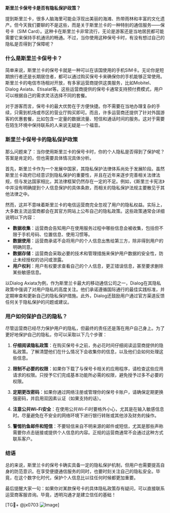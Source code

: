 **斯里兰卡保号卡是否有隐私保护政策？**

提到斯里兰卡，很多人脑海里可能会浮现出美丽的海滩、热带雨林和丰富的文化遗产。但今天我们要聊的不是这些，而是关于斯里兰卡的一种特别的通信服务——保号卡（SIM Card）。这种卡在斯里兰卡非常流行，无论是游客还是当地居民都可能需要它来保持手机通讯的畅通。不过，当你使用这种保号卡时，有没有想过自己的隐私是否得到了保障呢？

### 什么是斯里兰卡保号卡？

简单来说，斯里兰卡的保号卡就是一种可以在该国使用的手机SIM卡。无论你是短期旅行者还是长期居住者，都可以通过购买保号卡来确保你的手机能够正常使用。斯里兰卡的电信市场相对开放，有多家运营商提供这类服务，比如Mobitel、Dialog Axiata、Etisalat等。这些运营商提供的保号卡通常支持预付费模式，用户可以根据自己的需求灵活选择不同的套餐。

对于游客而言，保号卡的最大优势在于方便快捷。你不需要在当地办理复杂的手续，只需到机场或市区的营业厅购买即可。而且，许多运营商还提供了针对外国游客的优惠套餐，比如包含一定量的数据流量、短信和通话时间的服务。这对于需要在陌生环境中保持联系的人来说无疑是一个福音。

### 斯里兰卡保号卡的隐私保护政策

那么问题来了：当你使用斯里兰卡的保号卡时，你的个人隐私是否得到了保护呢？答案是肯定的，但也需要具体情况具体分析。

首先，斯里兰卡作为一个发展中国家，其隐私保护法律体系尚处于发展阶段。虽然斯里兰卡政府已经意识到隐私保护的重要性，并且在近年来逐步完善相关法律法规，但与发达国家相比，其法律框架仍然存在一定的不足。例如，《斯里兰卡宪法》中并没有明确提到个人信息保护的具体条款，而相关的隐私保护法规主要散见于其他法律之中。

然而，这并不意味着斯里兰卡的电信运营商完全忽视了用户的隐私权益。实际上，大多数主流运营商都会在其官方网站上公布自己的隐私政策。这些政策通常会详细说明以下内容：

- **数据收集**：运营商会告知用户在使用服务过程中哪些信息会被收集，包括但不限于手机号码、位置信息、使用习惯等。
- **数据使用**：运营商承诺不会将用户的个人信息出售给第三方，除非得到用户的明确同意。
- **数据存储**：运营商会采取必要的技术和管理措施来保护用户数据的安全性，防止未经授权的访问或泄露。
- **用户权利**：用户有权要求查看自己的个人信息，更正错误信息，甚至要求删除某些敏感信息。

以Dialog Axiata为例，作为斯里兰卡最大的移动通信公司之一，Dialog在其隐私政策中强调了对用户隐私的高度关注。他们承诺遵循国际通行的最佳实践标准，并定期审查和更新自己的隐私保护措施。此外，Dialog还鼓励用户通过官方渠道反馈任何关于隐私保护的问题或建议。

### 用户如何保护自己的隐私？

尽管运营商已经尽力保护用户的隐私，但最终的责任还是落在用户自己身上。为了更好地保护自己的隐私，你可以采取以下几个步骤：

1. **仔细阅读隐私政策**：在购买保号卡之前，务必花时间仔细阅读运营商提供的隐私政策。了解清楚他们在什么情况下会收集你的信息，以及他们会如何处理这些信息。
   
2. **限制不必要的权限**：如果你下载了与保号卡相关的应用程序，请检查这些应用请求的权限。只授予它们完成基本功能所必需的权限，避免授予过多不必要的权限。

3. **定期更改密码**：如果你通过网络注册或管理你的保号卡账户，请确保定期更换强密码，并启用双因素认证（如果支持的话）。

4. **注意公共Wi-Fi安全**：在使用公共Wi-Fi时要格外小心，尤其是在输入敏感信息时。尽量避免在不安全的网络环境下进行银行转账或其他涉及财务的操作。

5. **警惕钓鱼邮件和短信**：不要轻信来自不明来源的邮件或短信，尤其是那些声称需要你点击链接或提供个人信息的内容。正规的运营商通常不会通过这种方式联系客户。

### 结语

总的来说，斯里兰卡的保号卡确实具备一定的隐私保护机制，但用户也需要提高自身的防范意识。在享受便捷通信服务的同时，也要时刻关注自己的隐私安全。毕竟，在这个数字化时代，保护个人信息比以往任何时候都更加重要。

最后提醒大家一句：如果你对某款保号卡的具体隐私政策存有疑问，可以直接联系运营商客服咨询。毕竟，透明沟通才是建立信任的基础！

[TG💪+ @jx0703 ![Image](https://github.com/user-attachments/assets/dbca1d08-cadb-493c-b0ec-ad6f7a83f270)]